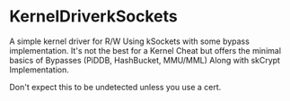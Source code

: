 # KernelDriverkSockets
A simple kernel driver for R/W Using kSockets with some bypass implementation. It's not the best for a Kernel Cheat but offers the minimal basics of Bypasses (PiDDB, HashBucket, MMU/MML) Along with skCrypt Implementation.

Don't expect this to be undetected unless you use a cert.